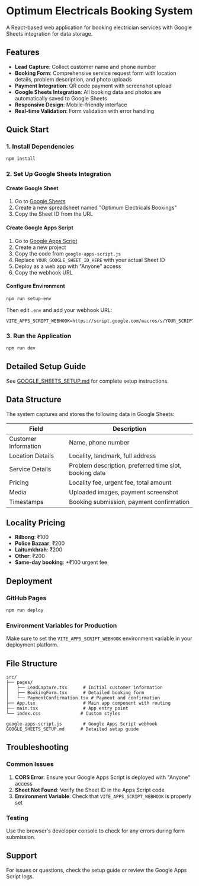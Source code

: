 # Optimum Electricals Booking System

A React-based web application for booking electrician services with Google Sheets integration for data storage.

## Features

- **Lead Capture**: Collect customer name and phone number
- **Booking Form**: Comprehensive service request form with location details, problem description, and photo uploads
- **Payment Integration**: QR code payment with screenshot upload
- **Google Sheets Integration**: All booking data and photos are automatically saved to Google Sheets
- **Responsive Design**: Mobile-friendly interface
- **Real-time Validation**: Form validation with error handling

## Quick Start

### 1. Install Dependencies
```bash
npm install
```

### 2. Set Up Google Sheets Integration

#### Create Google Sheet
1. Go to [Google Sheets](https://sheets.google.com)
2. Create a new spreadsheet named "Optimum Electricals Bookings"
3. Copy the Sheet ID from the URL

#### Create Google Apps Script
1. Go to [Google Apps Script](https://script.google.com)
2. Create a new project
3. Copy the code from `google-apps-script.js`
4. Replace `YOUR_GOOGLE_SHEET_ID_HERE` with your actual Sheet ID
5. Deploy as a web app with "Anyone" access
6. Copy the webhook URL

#### Configure Environment
```bash
npm run setup-env
```
Then edit `.env` and add your webhook URL:
```env
VITE_APPS_SCRIPT_WEBHOOK=https://script.google.com/macros/s/YOUR_SCRIPT_ID/exec
```

### 3. Run the Application
```bash
npm run dev
```

## Detailed Setup Guide

See [GOOGLE_SHEETS_SETUP.md](./GOOGLE_SHEETS_SETUP.md) for complete setup instructions.

## Data Structure

The system captures and stores the following data in Google Sheets:

| Field | Description |
|-------|-------------|
| Customer Information | Name, phone number |
| Location Details | Locality, landmark, full address |
| Service Details | Problem description, preferred time slot, booking date |
| Pricing | Locality fee, urgent fee, total amount |
| Media | Uploaded images, payment screenshot |
| Timestamps | Booking submission, payment confirmation |

## Locality Pricing

- **Rilbong**: ₹100
- **Police Bazaar**: ₹200
- **Laitumkhrah**: ₹200
- **Other**: ₹200
- **Same-day booking**: +₹100 urgent fee

## Deployment

### GitHub Pages
```bash
npm run deploy
```

### Environment Variables for Production
Make sure to set the `VITE_APPS_SCRIPT_WEBHOOK` environment variable in your deployment platform.

## File Structure

```
src/
├── pages/
│   ├── LeadCapture.tsx      # Initial customer information
│   ├── BookingForm.tsx      # Detailed booking form
│   └── PaymentConfirmation.tsx # Payment and confirmation
├── App.tsx                  # Main app component with routing
├── main.tsx                 # App entry point
└── index.css               # Custom styles

google-apps-script.js        # Google Apps Script webhook
GOOGLE_SHEETS_SETUP.md      # Detailed setup guide
```

## Troubleshooting

### Common Issues

1. **CORS Error**: Ensure your Google Apps Script is deployed with "Anyone" access
2. **Sheet Not Found**: Verify the Sheet ID in the Apps Script code
3. **Environment Variable**: Check that `VITE_APPS_SCRIPT_WEBHOOK` is properly set

### Testing

Use the browser's developer console to check for any errors during form submission.

## Support

For issues or questions, check the setup guide or review the Google Apps Script logs.

